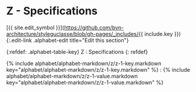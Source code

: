 # Z - Specifications
[{{ site.edit_symbol }}](https://github.com/bvn-architecture/styleguclasse/blob/gh-pages/_includes/{{ include.key }}){:.edit-link .alphabet-edit title="Edit this section"}

{:refdef: .alphabet-table-key}
Z
: Specifications
{: refdef}

{% include alphabet/alphabet-markdown/z/z-1-key.markdown key="alphabet/alphabet-markdown/z/z-1-key.markdown" %}
: {% include alphabet/alphabet-markdown/z/z-1-value.markdown key="alphabet/alphabet-markdown/z/z-1-value.markdown" %}
